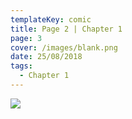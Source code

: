 ```yaml
---
templateKey: comic
title: Page 2 | Chapter 1
page: 3
cover: /images/blank.png
date: 25/08/2018
tags:
  - Chapter 1
---
```

![](/images/0003.png)

